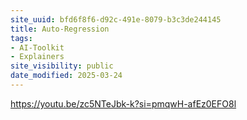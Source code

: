 ```yaml
---
site_uuid: bfd6f8f6-d92c-491e-8079-b3c3de244145
title: Auto-Regression
tags:
- AI-Toolkit
- Explainers
site_visibility: public
date_modified: 2025-03-24
---
```




https://youtu.be/zc5NTeJbk-k?si=pmqwH-afEz0EFO8l